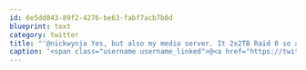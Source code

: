 ```yaml
---
id: 6e5dd043-89f2-4276-be63-fabf7acb7b0d
blueprint: text
category: twitter
title: "'@nickwynja Yes, but also my media server. It 2x2TB Raid 0 so anything too big for Dropbox goes there"
caption: '<span class="username username_linked">@<a href="https://twitter.com/nickwynja" title="Nick Wynja">nickwynja</a></span> Yes, but also my media server. It 2x2TB Raid 0 so anything too big for Dropbox goes there'
---
```

